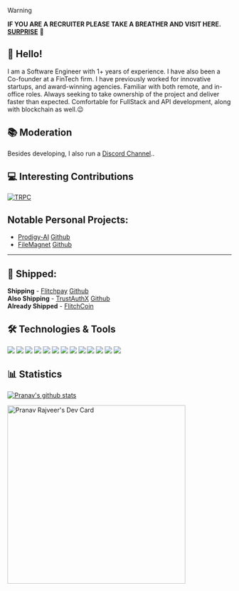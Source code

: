 > [!WARNING]  
> **IF YOU ARE A RECRUITER PLEASE TAKE A BREATHER AND VISIT HERE.  [SURPRISE](https://hire.pranavrajveer.com)** 🚀


## 👋 Hello! 
I am a Software Engineer with 1+ years of experience. I have also been a Co-founder at a FinTech firm. I have previously worked for innovative startups, and award-winning agencies. Familiar with both remote, and in-office roles.  Always seeking to take ownership of the project and deliver faster than expected.  Comfortable for FullStack and API development, along with blockchain as well.😉

## 📚 Moderation
Besides developing, I also run a [Discord Channel](https://discord.gg/68k9yBpVVB)..

## 💻 Interesting Contributions
[![TRPC](https://github-production-user-asset-6210df.s3.amazonaws.com/55043383/275788500-d0c17c94-d361-42e3-96a3-aab66e76a8c2.png)](https://github.com/trpc/trpc/pull/4717)

## Notable Personal Projects:
  * [Prodigy-AI](https://prodigyai.pranavrajveer.com/) [Github](https://github.com/Neon-20/Prodigy-AI)
  * [FileMagnet](https://filemagnet.pranavrajveer.com/) [Github](https://github.com/Neon-20/FileMagnet-File-Converter)


****

## 🚀 Shipped:
**Shipping** - [Flitchpay](https://pay.flitchcoin.com/) [Github](https://github.com/Solana-Hyperdrive) <br>
**Also Shipping** - [TrustAuthX](https://www.trustauthx.com/) [Github](https://github.com/One-Click-Auth) <br>
**Already Shipped** - [FlitchCoin](https://www.flitchcoin.com/)


## 🛠️ Technologies & Tools
![](https://img.shields.io/badge/Code-React-informational?style=flat&color=informational&logo=react)
![](https://img.shields.io/badge/Code-NextJS-informational?style=flat&color=informational&logo=next.js)
![](https://img.shields.io/badge/Code-Tailwind-informational?style=flat&color=informational&logo=tailwindcss)
![](https://img.shields.io/badge/Code-C++-informational?style=flat&color=informational&logo=cpp)
![](https://img.shields.io/badge/Code-Rust-informational?style=flat&color=informational&logo=rust)
![](https://img.shields.io/badge/Code-TypeScript-informational?style=flat&color=informational&logo=typescript)
![](https://img.shields.io/badge/Code-MongoDB-informational?style=flat&color=informational&logo=mongoDB)
![](https://img.shields.io/badge/Code-Express-informational?style=flat&color=informational&logo=express)
![](https://img.shields.io/badge/Code-Cypress-informational?style=flat&color=informational&logo=cypress)
![](https://img.shields.io/badge/Code-TRPC-informational?style=flat&color=informational&logo=trpc)
![](https://img.shields.io/badge/Code-NestJS-informational?style=flat&color=informational&logo=nestjs)
![](https://img.shields.io/badge/Code-Python-informational?style=flat&color=informational&logo=python)
![](https://img.shields.io/badge/Tool-Docker-informational?style=flat&color=warning&logo=docker)

## 📊 Statistics
[![Pranav's github stats](https://github-readme-stats.vercel.app/api?username=Neon-20&theme=dark&count_private=true)](https://github.com/anuraghazra/github-readme-stats) 


<a href="https://app.daily.dev/neon_20"><img src="https://api.daily.dev/devcards/45e5463aa35d43698d7643b9608d9000.png?r=zll" width="400" alt="Pranav Rajveer's Dev Card"/></a>

<!--
**AntonioErdeljac/AntonioErdeljac** is a ✨ _special_ ✨ repository because its `README.md` (this file) appears on your GitHub profile.

Here are some ideas to get you started:

- 🔭 I’m currently working on ...
- 🌱 I’m currently learning ...
- 👯 I’m looking to collaborate on ...
- 🤔 I’m looking for help with ...
- 💬 Ask me about ...
- 📫 How to reach me: ...
- 😄 Pronouns: ...
- ⚡ Fun fact: ...
-->
